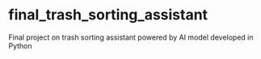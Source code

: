 # final_trash_sorting_assistant
Final project on trash sorting assistant powered by AI model developed in Python
